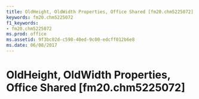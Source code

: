 ```yaml
---
title: OldHeight, OldWidth Properties, Office Shared [fm20.chm5225072]
keywords: fm20.chm5225072
f1_keywords:
- fm20.chm5225072
ms.prod: office
ms.assetid: 9f3bc02d-c598-40ed-9c00-edcff012b6e8
ms.date: 06/08/2017
---
```



# OldHeight, OldWidth Properties, Office Shared [fm20.chm5225072]

